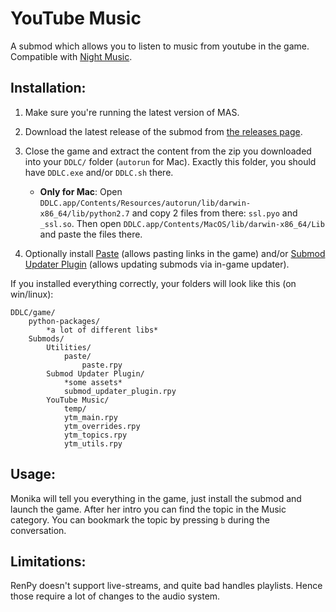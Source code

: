 
# YouTube Music

A submod which allows you to listen to music from youtube in the game. Compatible with [Night Music](https://github.com/multimokia/MAS-Submod-Nightmusic).

## Installation:
1. Make sure you're running the latest version of MAS.

2. Download the latest release of the submod from [the releases page](https://github.com/Booplicate/MAS-Submods-YouTubeMusic/releases/latest).

3. Close the game and extract the content from the zip you downloaded into your `DDLC/` folder (`autorun` for Mac). Exactly this folder, you should have `DDLC.exe` and/or `DDLC.sh` there.

    - **Only for Mac**: Open `DDLC.app/Contents/Resources/autorun/lib/darwin-x86_64/lib/python2.7` and copy 2 files from there: `ssl.pyo` and `_ssl.so`. Then open `DDLC.app/Contents/MacOS/lib/darwin-x86_64/Lib` and paste the files there.

4. Optionally install [Paste](https://github.com/Legendkiller21/MAS-Submods/tree/master/Paste) (allows pasting links in the game) and/or [Submod Updater Plugin](https://github.com/Booplicate/MAS-Submods-SubmodUpdaterPlugin) (allows updating submods via in-game updater).

If you installed everything correctly, your folders will look like this (on win/linux):
```
DDLC/game/
    python-packages/
        *a lot of different libs*
    Submods/
        Utilities/
            paste/
                paste.rpy
        Submod Updater Plugin/
            *some assets*
            submod_updater_plugin.rpy
        YouTube Music/
            temp/
            ytm_main.rpy
            ytm_overrides.rpy
            ytm_topics.rpy
            ytm_utils.rpy
```

## Usage:
Monika will tell you everything in the game, just install the submod and launch the game. After her intro you can find the topic in the Music category. You can bookmark the topic by pressing `b` during the conversation.

## Limitations:
RenPy doesn't support live-streams, and quite bad handles playlists. Hence those require a lot of changes to the audio system.
